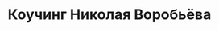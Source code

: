 ---
layout: longer  
title: Коучинг Николая Воробьёва 
permalink: /coaching/
sections:
  - title: Персональный коучинг
    class: text
    anchor: home
    text: |
      <iframe width="640" height="360" src="https://www.youtube.com/embed/7ykSiHcyXl8" frameborder="0" allowfullscreen></iframe>
      
      Персональный коучинг Николая Воробьёва – это возможность для тебя вырасти быстро и мощно сразу в нескольких областях своей жизни.
      
      <a href="/shot/49" class="btn btn-info btn-lg">Оставить заявку</a>
  - title: Для кого
    class: text-b
    anchor: a
    text: |
      Ты достиг определённых успехов в жизни или карьере, но...

      Ты чувствуешь, что:

      * ты способен на гораздо большее, чем есть сейчас
      * ты реализовался не во всех важных областях твоей жизни
      * ты сбился с пути и не чувствуешь достаточной мотивации и поддержки

      Ты хотел бы:

      * строить и осуществлять планы по достижению мечты
      * создавать работающие и вдохновляющие отношения
      * приобрести полезные личные навыки и привычки
      * работать с профессионалом, который поможет тебе достичь того, на что ты на самом деле способен
      * жить качественную и наполненную жизнь

  - title: Для кого не подходит
    class: text
    anchor: b
    text: |
      * Необходимо, чтобы ты был готов к активным шагам по изменению своей жизни.
      * От тебя потребуется регулярно (минимум два раза в неделю) выходить на связь.
      * Задания будут несложные, но их всё равно надо будет делать.

  - title: Что конкретно дает
    class: text-b
    anchor: c
    text: |
      * помогает найти источник силы и мотивации внутри себя
      * раскрыть внутренний потенциал и реализовать его
      * быть вдохновлённым и лёгким
      * ставить смелые цели и достигать их
      * реализовать не только материальную, но и социальную, эмоциональную, ментальную и личностную сферы своей жизни
      * даёт мощную поддержку, какой большинство людей не получает никогда в жизни

  - title: Какой круг проблем решает
    class: text
    anchor: d
    text: |
      * Выбор направления и фокусировка
      * Достижение целей
      * Качество жизни
      * Лидерство
      * Личная эффективность
      * Личные отношения
      * Мотивация
      * Навыки коммуникации
      * Продуктивность
      * Развитие личных качеств
      * Смысл жизни и предназначение
      * Уверенность
      * Энергичность

  - title: Формат проведения
    class: text-b
    anchor: e
    text: |
      **На первой сессии** мы проводим глубокий анализ твоей жизни, и выясняем:

      * чего ты уже достиг
      * чего тебе важно ещё достичь
      * какими областями своей жизни ты доволен, а какими нет
      * каких качеств тебе не хватает

      Мы выбираем самые важные для тебя сейчас цели, и составляем план их достижения.

      **Последующие сессии** случаются два раза в неделю:

      * ты хвастаешься своими успехами в достижении целей
      * мы разбираем все возникшие препятствия и вопросы
      * ты получаешь поддержку и вдохновляешься
      * ты получаешь задания, которые помогут тебе создать необходимые качества для того, чтобы двигаться дальше

      **Быстрый коучинг — 1 месяц**. За месяц коучинга ты приобретаешь достаточную скорость, чтобы продолжать двигаться к своим целям вдохновлённо и уверенно.

      **Полный коучинг — 6 месяцев**. За полгода коучинга ты реализуешь заявленные цели и выводишь свою жизнь на качественно новый уровень.
      
      <a href="/shot/49" class="btn btn-info btn-lg">Оставить заявку</a>
---